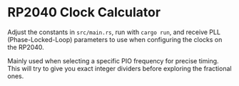 # RP2040 Clock Calculator

Adjust the constants in `src/main.rs`, run with `cargo run`, and receive PLL (Phase-Locked-Loop) parameters to use when configuring the clocks on the RP2040.

Mainly used when selecting a specific PIO frequency for precise timing. This will try to give you exact integer dividers before exploring the fractional ones.
